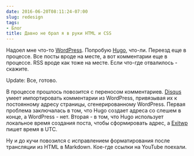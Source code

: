 ```yaml
---
date: 2016-06-20T08:11:24-07:00
slug: redesign
tags:
- Блог
title: Давно не брал я в руки HTML и CSS
---
```


Надоел мне что-то [WordPress](https://wordpress.org/). Попробую [Hugo](https://gohugo.io/), что-ли. Переезд еще в процессе. Все посты вроде на месте, а вот комментарии еще в процессе. RSS вроде как тоже на месте. Если что-где отвалилось - скажите.

Update: Все, готово.

<!--more-->

В процессе прошлось повозится с переносом комментариев. [Disqus](http://disqus.com) умеет импортировать комментарии из WordPress, привязывая их к постоянному адресу страницы, сгенерированному WordPress. Первая проблема заключалась в том, что Hugo создает адреса со слешем в конце, а WordPress - нет. Вторая - в том, что Hugo использует локальное время создания поста, чтобы сформировать адрес, а [Exitwp](https://github.com/thomasf/exitwp) пишет время в UTC.

Ну и до кучи повозился с исправлением форматирования после трансляции из HTML в Markdown. Кое-где ссылки на YouTube поехали.
